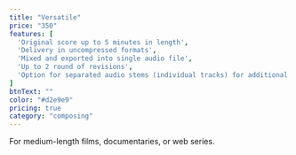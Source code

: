 ```yaml
---
title: "Versatile"
price: "350"
features: [
  'Original score up to 5 minutes in length', 
  'Delivery in uncompressed formats',
  'Mixed and exported into single audio file', 
  'Up to 2 round of revisions',
  'Option for separated audio stems (individual tracks) for additional £100'
]
btnText: ""
color: "#d2e9e9"
pricing: true
category: "composing"
---
```


For medium-length films, documentaries, or web series.